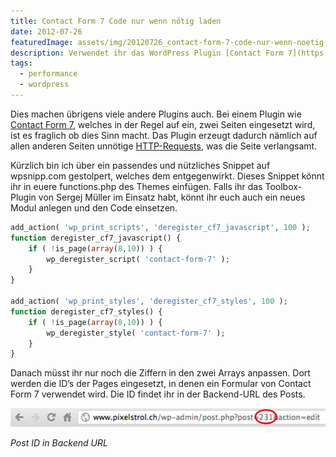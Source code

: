 ```yaml
---
title: Contact Form 7 Code nur wenn nötig laden
date: 2012-07-26
featuredImage: assets/img/20120726_contact-form-7-code-nur-wenn-noetig-laden.jpg
description: Verwendet ihr das WordPress Plugin [Contact Form 7](https://wordpress.org/plugins/contact-form-7/) auf eurer Website? Vielleicht ist euch schon aufgefallen, dass eine JavaScript- und eine CSS-Datei auf jeder einzelnen Seite eurer Website in den Header geladen wird.
tags:
  - performance
  - wordpress
---
```

Dies machen übrigens viele andere Plugins auch. Bei einem Plugin wie [Contact Form 7](http://wordpress.org/plugins/contact-form-7/), welches in der Regel auf ein, zwei Seiten eingesetzt wird, ist es fraglich ob dies Sinn macht. Das Plugin erzeugt dadurch nämlich auf allen anderen Seiten unnötige [HTTP-Requests](http://de.wikipedia.org/wiki/Hypertext_Transfer_Protocol#HTTP-Request-Methoden), was die Seite verlangsamt.

Kürzlich bin ich über ein passendes und nützliches Snippet auf wpsnipp.com gestolpert, welches dem entgegenwirkt. Dieses Snippet könnt ihr in euere functions.php des Themes einfügen. Falls ihr das Toolbox-Plugin von Sergej Müller im Einsatz habt, könnt ihr euch auch ein neues Modul anlegen und den Code einsetzen.

```php
add_action( 'wp_print_scripts', 'deregister_cf7_javascript', 100 );
function deregister_cf7_javascript() {
	if ( !is_page(array(8,10)) ) {
		wp_deregister_script( 'contact-form-7' );
	}
}

add_action( 'wp_print_styles', 'deregister_cf7_styles', 100 );
function deregister_cf7_styles() {
	if ( !is_page(array(8,10)) ) {
		wp_deregister_style( 'contact-form-7' );
	}
}
```

Danach müsst ihr nur noch die Ziffern in den zwei Arrays anpassen. Dort werden die ID’s der Pages eingesetzt, in denen ein Formular von Contact Form 7 verwendet wird. Die ID findet ihr in der Backend-URL des Posts.

![Post ID in Backend URL](assets/img/20120726_contact-form-7-code-nur-wenn-noetig-laden_1.jpg)

_Post ID in Backend URL_

